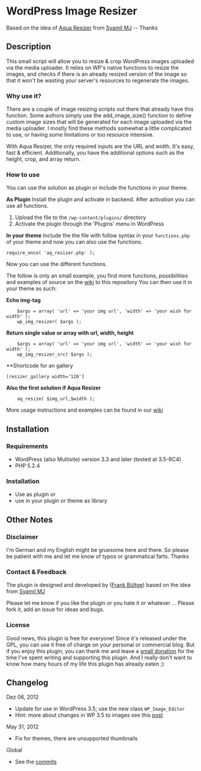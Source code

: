 # WordPress Image Resizer
Based on the idea of [Aqua Resizer](https://github.com/sy4mil/Aqua-Resizer) from [Syamil MJ](http://aquagraphite.com/) -- Thanks

## Description
This small script will allow you to resize & crop WordPress images uploaded via the media uploader. It relies on WP's native functions to resize the images, and checks if there is an already resized version of the image so that it won't be wasting your server's resources to regenerate the images.

### Why use it?
There are a couple of image resizing scripts out there that already have this function. Some authors simply use the add_image_size() function to define custom image sizes that will be generated for each image uploaded via the media uploader. I mostly find these methods somewhat a little complicated to use, or having some limitations or too resource intensive.

With Aqua Resizer, the only required inputs are the URL and width. It's easy, fast & efficient. Additionally, you have the additional options such as the height, crop, and array return.

### How to use
You can use the solution as plugin or include the functions in your theme.

**As Plugin**
Install the plugin and activate in backend. After activation you can use all functions.
1. Upload the file to the `/wp-content/plugins/` directory
1. Activate the plugin through the 'Plugins' menu in WordPress

**In your theme**
Include the the file with follow syntax in your `functions.php` of your theme and now you can also use the functions. 
```
require_once( 'aq_resizer.php' );
```

Now you can use the different functions.

The follow is only an small example, you find more functions, possibilities and examples of source on the [wiki](https://github.com/bueltge/WP-Image-Resizer/wiki) to this repository
You can then use it in your theme as such:

**Echo img-tag**
```
	$args = array( 'url' => 'your img url', 'width' => 'your wish for width' );
	wp_img_resizer( $args );
```

**Return single value or array with url, width, height**
```
	$args = array( 'url' => 'your img url', 'width' => 'your wish for width' );
	wp_img_resizer_src( $args );
```

**Shortcode for an gallery
```
[resizer_gallery width='120']
```

**Also the first solution if Aqua Resizer**
```
	aq_resize( $img_url,$width );
```

More usage instructions and examples can be found in our [wiki](https://github.com/bueltge/WP-Image-Resizer/wiki)

## Installation

### Requirements
* WordPress (also Multisite) version 3.3 and later (tested at 3.5-RC4)
* PHP 5.2.4

### Installation
* Use as plugin or
* use in your plugin or theme as library

## Other Notes
### Disclaimer
I'm German and my English might be gruesome here and there. So please be patient with me and let me know of typos or grammatical farts. Thanks

### Contact & Feedback
The plugin is designed and developed by ([Frank Bültge](http://bueltge.de)) based on the idea from [Syamil MJ](http://aquagraphite.com/)

Please let me know if you like the plugin or you hate it or whatever ... Please fork it, add an issue for ideas and bugs.

### License
Good news, this plugin is free for everyone! Since it's released under the GPL, you can use it free of charge on your personal or commercial blog. But if you enjoy this plugin, you can thank me and leave a [small donation](http://bueltge.de/wunschliste/ "Wishliste and Donate") for the time I've spent writing and supporting this plugin. And I really don't want to know how many hours of my life this plugin has already eaten ;)

## Changelog
Dez 06, 2012
 * Update for use in WordPress 3.5; use the new class `WP_Image_Editor`
 * Hint: more about changes in WP 3.5 to images see this [post](http://make.wordpress.org/core/2012/12/06/wp_image_editor-is-incoming/)

May 31, 2012
 * Fix for themes, there are unsupported thumbnails

Global
 * See the [commits](https://github.com/bueltge/WP-Image-Resizer/commits/master)
